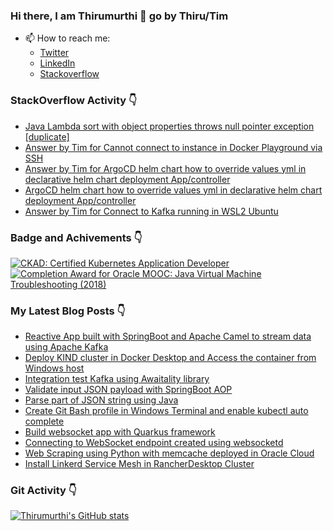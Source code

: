 ### Hi there, I am Thirumurthi 👋 go by Thiru/Tim

- 📫 How to reach me: 
  - [Twitter](https://twitter.com/sthirumurthi)
  - [LinkedIn](https://www.linkedin.com/in/thirumurthis/)
  - [Stackoverflow](https://stackoverflow.com/users/3192775/tim)

### StackOverflow Activity 👇
<!-- STACKOVERFLOW:START -->
- [Java Lambda sort with object properties throws null pointer exception [duplicate]](https://stackoverflow.com/questions/74143534/java-lambda-sort-with-object-properties-throws-null-pointer-exception)
- [Answer by Tim for Cannot connect to instance in Docker Playground via SSH](https://stackoverflow.com/questions/73102601/cannot-connect-to-instance-in-docker-playground-via-ssh/74081516#74081516)
- [Answer by Tim for ArgoCD helm chart how to override values yml in declarative helm chart deployment App/controller](https://stackoverflow.com/questions/73859189/argocd-helm-chart-how-to-override-values-yml-in-declarative-helm-chart-deploymen/73875965#73875965)
- [ArgoCD helm chart how to override values yml in declarative helm chart deployment App/controller](https://stackoverflow.com/questions/73859189/argocd-helm-chart-how-to-override-values-yml-in-declarative-helm-chart-deploymen)
- [Answer by Tim for Connect to Kafka running in WSL2 Ubuntu](https://stackoverflow.com/questions/71525350/connect-to-kafka-running-in-wsl2-ubuntu/73681837#73681837)
<!-- STACKOVERFLOW:END -->

### Badge and Achivements 👇
<!--START_SECTION:badges-->
[![CKAD: Certified Kubernetes Application Developer](https://images.credly.com/size/110x110/images/f88d800c-5261-45c6-9515-0458e31c3e16/ckad_from_cncfsite.png)](http://www.credly.com/badges/7164445a-41e5-4412-9ed3-d29cbe65f536 "CKAD: Certified Kubernetes Application Developer")
[![Completion Award for Oracle MOOC: Java Virtual Machine Troubleshooting (2018)](https://images.credly.com/size/110x110/images/005a363c-b0a4-4f8a-85a3-64eafb7ad690/jvm.png)](http://www.credly.com/badges/cc359454-dbbb-410f-9b8a-2cf0f15dfe9d "Completion Award for Oracle MOOC: Java Virtual Machine Troubleshooting (2018)")
<!--END_SECTION:badges-->

### My Latest Blog Posts 👇
<!-- HASHNODE_BLOG:START -->
- [Reactive App built with SpringBoot and Apache Camel to stream data using Apache Kafka](https://thirumurthi.hashnode.dev/reactive-app-built-with-springboot-and-apache-camel-to-stream-data-using-apache-kafka-cladl9za5000608mf7y3o2md2)
- [Deploy KIND cluster in Docker Desktop and Access the container from Windows host](https://thirumurthi.hashnode.dev/deploy-kind-cluster-in-docker-desktop-and-access-the-container-from-windows-host-cla66mytc000408l33qdmgvxd)
- [Integration test Kafka using Awaitality library](https://thirumurthi.hashnode.dev/integration-test-kafka-using-awaitality-library-cl9vxivhm000009ml27jea7m4)
- [Validate input JSON payload with SpringBoot AOP](https://thirumurthi.hashnode.dev/validate-input-json-payload-with-springboot-aop-cl9lkts3g000209l7ek1ae6x7)
- [Parse part of JSON string using Java](https://thirumurthi.hashnode.dev/parse-part-of-json-string-using-java-cl90liz5w000c09ld3dc2bsvw)
- [Create Git Bash profile in Windows Terminal and enable kubectl auto complete](https://thirumurthi.hashnode.dev/create-git-bash-profile-in-windows-terminal-and-enable-kubectl-auto-complete-cl8gxv62a05rqqgnv79g9ayny)
- [Build websocket app with Quarkus framework](https://thirumurthi.hashnode.dev/build-websocket-app-with-quarkus-framework-cl7jyrend0duf4xnveyzth943)
- [Connecting to WebSocket endpoint created using websocketd](https://thirumurthi.hashnode.dev/connecting-to-websocket-endpoint-created-using-websocketd-cl71kxu1301bdp0nv0fzc7yep)
- [Web Scraping using Python with memcache deployed in Oracle Cloud](https://thirumurthi.hashnode.dev/web-scraping-using-python-with-memcache-deployed-in-oracle-cloud-cl6msqscv040lj2nvgd24f667)
- [Install Linkerd Service Mesh in RancherDesktop Cluster](https://thirumurthi.hashnode.dev/install-linkerd-service-mesh-in-rancherdesktop-cluster-cl5o2d1qp01athsnvdrdffyve)
<!-- HASHNODE_BLOG:END -->

### Git Activity 👇

[![Thirumurthi's GitHub stats](https://github-readme-stats.vercel.app/api?username=thirumurthis&show_icons=true&theme=radical)](https://github.com/anuraghazra/github-readme-stats)


<!--
**thirumurthis/thirumurthis** is a ✨ _special_ ✨ repository because its `README.md` (this file) appears on your GitHub profile.

Here are some ideas to get you started:

- 🔭 I’m currently working on ...
- 🌱 I’m currently learning ...
- 👯 I’m looking to collaborate on ...
- 🤔 I’m looking for help with ...
- 💬 Ask me about ...
- 📫 How to reach me: ...
- 😄 Pronouns: ...
- ⚡ Fun fact: ...
-->
